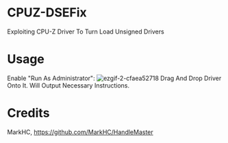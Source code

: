 # CPUZ-DSEFix
Exploiting CPU-Z Driver To Turn Load Unsigned Drivers

# Usage
Enable "Run As Administrator":
![ezgif-2-cfaea52718](https://user-images.githubusercontent.com/25548756/29171024-48daeac8-7ddb-11e7-9e4f-bcc62a820d19.gif)
Drag And Drop Driver Onto It.
Will Output Necessary Instructions.

# Credits
MarkHC, https://github.com/MarkHC/HandleMaster
